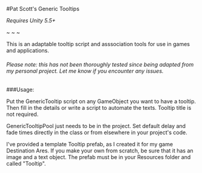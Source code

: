 #Pat Scott's Generic Tooltips

_Requires Unity 5.5+_

~ ~ ~

This is an adaptable tooltip script and asssociation tools for use in games and applications.

###### Please note: this has not been thoroughly tested since being adapted from my personal project. Let me know if you encounter any issues.

###Usage:

Put the GenericTooltip script on any GameObject you want to have a tooltip. Then fill in the details or write a script to automate the texts. Tooltip title is not required.

GenericTooltipPool just needs to be in the project. Set default delay and fade times directly in the class or from elsewhere in your project's code.

I've provided a template Tooltip prefab, as I created it for my game Destination Ares. If you make your own from scratch, be sure that it has an image and a text object. The prefab must be in your Resources folder and called "Tooltip".